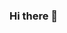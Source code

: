 ### Hi there 👋

<!--
**th1ago/th1ago** is a ✨ _special_ ✨ repository because its `README.md` (this file) appears on your GitHub profile.

Here are some ideas to get you started:

- 🔭 I’m currently working on JS project
- 🌱 I’m currently learning Python
- 👯 I’m looking to collaborate on Web developer
- 🤔 I’m looking for help with idea for project
- 💬 Ask me about let's learn together
- 📫 How to reach me: th1ago
- 😄 Pronouns: Happy
- ⚡ Fun fact: ^^
-->
